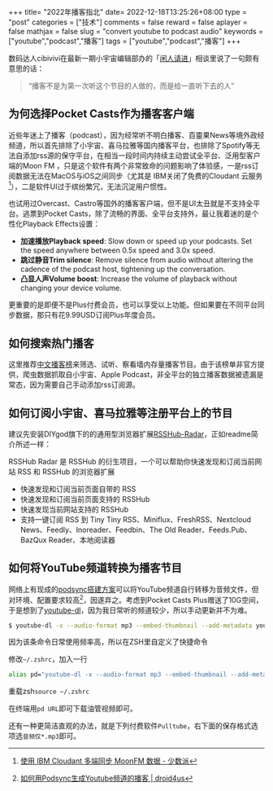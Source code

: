 +++
title= "2022年播客指北"
date= 2022-12-18T13:25:26+08:00
type = "post"
categories = ["技术"]
comments = false
reward = false
aplayer = false
mathjax = false
slug = "convert youtube to podcast audio"
keywords = ["youtube","podcast","播客"]
tags = ["youtube","podcast","播客"]
+++

数码达人cibivivi在最新一期小宇宙编辑部办的「[闲人请进](https://www.xiaoyuzhoufm.com/podcast/6128c5755654912f99966a32)」相谈里说了一句颇有意思的话：

>“播客不是为第一次听这个节目的人做的，而是给一直听下去的人”

<!--more-->

## 为何选择Pocket Casts作为播客客户端

近些年迷上了播客（podcast），因为经常听不明白播客、百靈果News等境外政经频道，所以首先排除了小宇宙、喜马拉雅等国内播客平台，也排除了Spotify等无法自添加rss源的保守平台，在相当一段时间内持续主动尝试全平台、泛用型客户端的Moon FM
，只是这个软件有两个非常致命的问题影响了体验感，一是rss订阅数据无法在MacOS与iOS之间同步（尤其是 IBM关闭了免费的Cloudant 云服务[^1]），二是软件UI过于缤纷繁冗，无法沉淀用户惯性。

也试用过Overcast、Castro等国外的播客客户端，但不是UI太丑就是不支持全平台。逃票到Pocket Casts，除了流畅的界面、全平台支持外，最让我着迷的是个性化Playback Effects设置：

- **加速播放Playback speed**: Slow down or speed up your podcasts. Set the speed anywhere between 0.5x speed and 3.0x speed.
- **跳过静音Trim silence**: Remove silence from audio without altering the cadence of the podcast host, tightening up the conversation.
- **凸显人声Volume boost**: Increase the volume of playback without changing your device volume.

更重要的是即便不是Plus付费会员，也可以享受以上功能。但如果要在不同平台同步数据，那只有花9.99USD订阅Plus年度会员。

## 如何搜索热门播客

这里推荐[中文播客榜](https://xyzrank.com/#/)来筛选、试听、察看墙内存量播客节目。由于该榜单非官方提供，爬虫数据抓取自小宇宙、Apple Podcast，非全平台的独立播客数据被遗漏是常态，因为需要自己手动添加rss订阅源。

## 如何订阅小宇宙、喜马拉雅等注册平台上的节目

建议先安装DIYgod旗下的的通用型浏览器扩展[RSSHub-Radar](https://github.com/DIYgod/RSSHub-Radar)，正如readme简介所述一样：

RSSHub Radar 是 RSSHub 的衍生项目，一个可以帮助你快速发现和订阅当前网站 RSS 和 RSSHub 的浏览器扩展

- 快速发现和订阅当前页面自带的 RSS
- 快速发现和订阅当前页面支持的 RSSHub
- 快速发现当前网站支持的 RSSHub
- 支持一键订阅 RSS 到 Tiny Tiny RSS、Miniflux、FreshRSS、Nextcloud News、Feedly、Inoreader、Feedbin、The Old Reader、Feeds.Pub、BazQux Reader、本地阅读器


## 如何将YouTube频道转换为播客节目

网络上有现成的[podsync搭建方案](https://github.com/mxpv/podsync)可以将YouTube频道自行转移为音频文件，但对环境、配置要求较高[^2]，因遂弃之。考虑到Pocket Casts Plus赠送了10G空间，于是想到了[youtube-dl](https://github.com/ytdl-org/youtube-dl)，因为我日常听的频道较少，所以手动更新并不为难。

```bash
$ youtube-dl -x --audio-format mp3 --embed-thumbnail --add-metadata youtube-URL
```

因为该条命令日常使用频率高，所以在ZSH里自定义了快捷命令

修改`~/.zshrc`，加入一行

```bash
alias pd="youtube-dl -x --audio-format mp3 --embed-thumbnail --add-metadata"
```

重载zsh`source ~/.zshrc`

在终端用`pd URL`即可下载油管视频即可。

还有一种更简洁直观的办法，就是下列付费软件`Pulltube`，右下面的保存格式选项选`音频仅*.mp3`即可。


[^1]: [使用 IBM Cloudant 多端同步 MoonFM 数据 - 少数派](https://sspai.com/post/58297)
[^2]: [如何用Podsync生成Youtube频道的播客 | droid4us](https://droid4.us/generate-youtube-rss-by-podsync/)